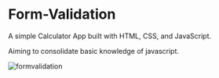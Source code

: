 # Form-Validation
 
A simple Calculator App built with HTML, CSS, and JavaScript.

Aiming to consolidate basic knowledge of javascript.

![formvalidation](https://user-images.githubusercontent.com/75432770/185201761-0b59105b-af01-4330-bcf7-4dd4e63051b8.png)
